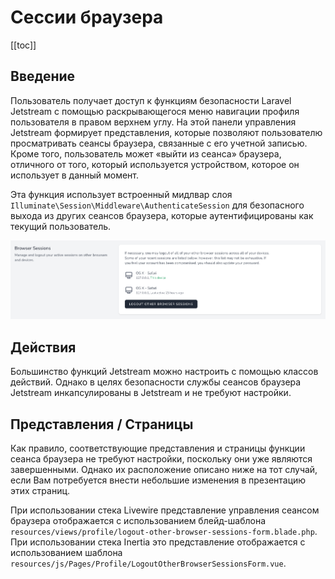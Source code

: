 # Сессии браузера

[[toc]]

## Введение

Пользователь получает доступ к функциям безопасности Laravel Jetstream с помощью раскрывающегося меню навигации профиля пользователя в правом верхнем углу. На этой панели управления Jetstream формирует представления, которые позволяют пользователю просматривать сеансы браузера, связанные с его учетной записью. Кроме того, пользователь может «выйти из сеанса» браузера, отличного от того, который используется устройством, которое он использует в данный момент.

Эта функция использует встроенный мидлвар слоя `Illuminate\Session\Middleware\AuthenticateSession` для безопасного выхода из других сеансов браузера, которые аутентифицированы как текущий пользователь.

![Скриншот сеансов браузера](./../../assets/img/browser-sessions.png)

## Действия

Большинство функций Jetstream можно настроить с помощью классов действий. Однако в целях безопасности службы сеансов браузера Jetstream инкапсулированы в Jetstream и не требуют настройки.

## Представления / Страницы

Как правило, соответствующие представления и страницы функции сеанса браузера не требуют настройки, поскольку они уже являются завершенными. Однако их расположение описано ниже на тот случай, если Вам потребуется внести небольшие изменения в презентацию этих страниц.

При использовании стека Livewire представление управления сеансом браузера отображается с использованием блейд-шаблона `resources/views/profile/logout-other-browser-sessions-form.blade.php`. При использовании стека Inertia это представление отображается с использованием шаблона `resources/js/Pages/Profile/LogoutOtherBrowserSessionsForm.vue`.
